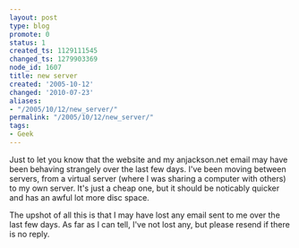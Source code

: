 ```yaml
---
layout: post
type: blog
promote: 0
status: 1
created_ts: 1129111545
changed_ts: 1279903369
node_id: 1607
title: new server
created: '2005-10-12'
changed: '2010-07-23'
aliases:
- "/2005/10/12/new_server/"
permalink: "/2005/10/12/new_server/"
tags:
- Geek
---
```

Just to let you know that the website and my anjackson.net email may have been behaving strangely over the last few days.  I've been moving between servers, from a virtual server (where I was sharing a computer with others) to my own server.  It's just a cheap one, but it should be noticably quicker and has an awful lot more disc space.

The upshot of all this is that I may have lost any email sent to me over the last few days.  As far as I can tell, I've not lost any, but please resend if there is no reply.
<!-- break -->
